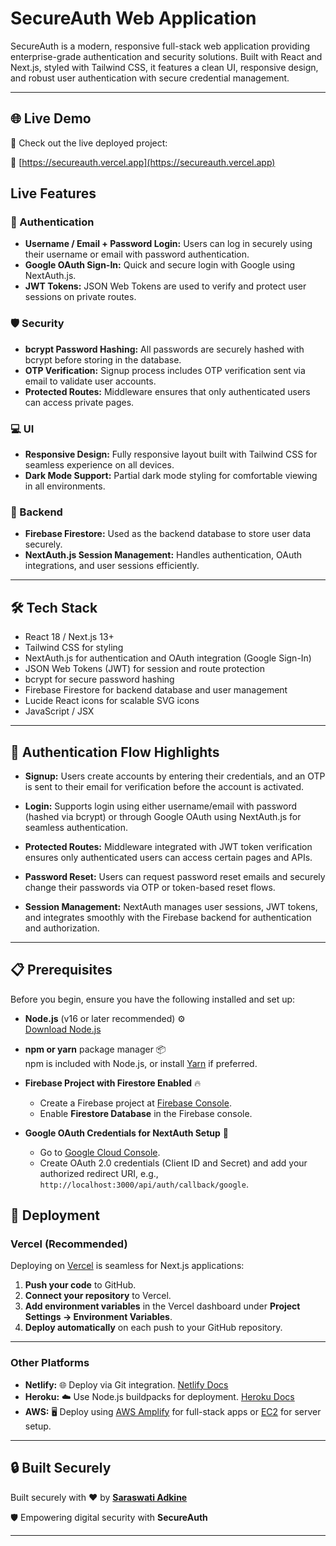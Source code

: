 # SecureAuth Web Application

SecureAuth is a modern, responsive full-stack web application providing enterprise-grade authentication and security solutions. Built with React and Next.js, styled with Tailwind CSS, it features a clean UI, responsive design, and robust user authentication with secure credential management.

---
## 🌐 Live Demo

🚀 Check out the live deployed project:

🔗 [https://secureauth.vercel.app](https://secureauth.vercel.app)


## Live Features

### 🔐 Authentication

- **Username / Email + Password Login:** Users can log in securely using their username or email with password authentication.
- **Google OAuth Sign-In:** Quick and secure login with Google using NextAuth.js.
- **JWT Tokens:** JSON Web Tokens are used to verify and protect user sessions on private routes.

### 🛡️ Security

- **bcrypt Password Hashing:** All passwords are securely hashed with bcrypt before storing in the database.
- **OTP Verification:** Signup process includes OTP verification sent via email to validate user accounts.
- **Protected Routes:** Middleware ensures that only authenticated users can access private pages.

### 💻 UI

- **Responsive Design:** Fully responsive layout built with Tailwind CSS for seamless experience on all devices.
- **Dark Mode Support:** Partial dark mode styling for comfortable viewing in all environments.

### 🔗 Backend

- **Firebase Firestore:** Used as the backend database to store user data securely.
- **NextAuth.js Session Management:** Handles authentication, OAuth integrations, and user sessions efficiently.

---

## 🛠️ Tech Stack

- React 18 / Next.js 13+
- Tailwind CSS for styling
- NextAuth.js for authentication and OAuth integration (Google Sign-In)
- JSON Web Tokens (JWT) for session and route protection
- bcrypt for secure password hashing
- Firebase Firestore for backend database and user management
- Lucide React icons for scalable SVG icons
- JavaScript / JSX

---

## 🔄 Authentication Flow Highlights

- **Signup:** Users create accounts by entering their credentials, and an OTP is sent to their email for verification before the account is activated.

- **Login:** Supports login using either username/email with password (hashed via bcrypt) or through Google OAuth using NextAuth.js for seamless authentication.

- **Protected Routes:** Middleware integrated with JWT token verification ensures only authenticated users can access certain pages and APIs.

- **Password Reset:** Users can request password reset emails and securely change their passwords via OTP or token-based reset flows.

- **Session Management:** NextAuth manages user sessions, JWT tokens, and integrates smoothly with the Firebase backend for authentication and authorization.

---

## 📋 Prerequisites

Before you begin, ensure you have the following installed and set up:

- **Node.js** (v16 or later recommended) ⚙️  
  [Download Node.js](https://nodejs.org/)

- **npm or yarn** package manager 📦  
  npm is included with Node.js, or install [Yarn](https://yarnpkg.com/) if preferred.

- **Firebase Project with Firestore Enabled** 🔥  
  - Create a Firebase project at [Firebase Console](https://console.firebase.google.com/).  
  - Enable **Firestore Database** in the Firebase console.

- **Google OAuth Credentials for NextAuth Setup** 🔑  
  - Go to [Google Cloud Console](https://console.cloud.google.com/).  
  - Create OAuth 2.0 credentials (Client ID and Secret) and add your authorized redirect URI, e.g., `http://localhost:3000/api/auth/callback/google`.

## 🚀 Deployment

### **Vercel (Recommended)**

Deploying on [Vercel](https://vercel.com/) is seamless for Next.js applications:

1. **Push your code** to GitHub.
2. **Connect your repository** to Vercel.
3. **Add environment variables** in the Vercel dashboard under **Project Settings → Environment Variables**.
4. **Deploy automatically** on each push to your GitHub repository.

---

### **Other Platforms**

- **Netlify:** 🌐 Deploy via Git integration. [Netlify Docs](https://docs.netlify.com/)
- **Heroku:** ☁️ Use Node.js buildpacks for deployment. [Heroku Docs](https://devcenter.heroku.com/categories/nodejs-support)
- **AWS:** 🖥️ Deploy using [AWS Amplify](https://aws.amazon.com/amplify/) for full-stack apps or [EC2](https://aws.amazon.com/ec2/) for server setup.

---

## 🔒 Built Securely

Built securely with ❤️ by [**Saraswati Adkine**](https://github.com/saru0213)

🛡️ Empowering digital security with **SecureAuth**

---
